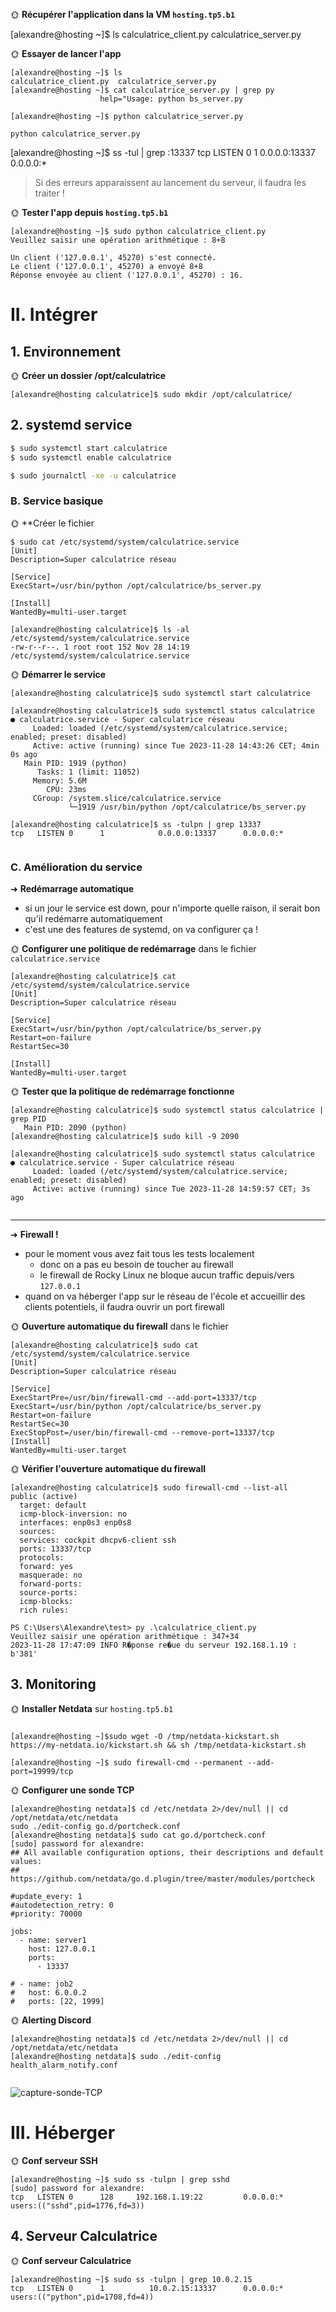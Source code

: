 

🌞 **Récupérer l'application dans la VM `hosting.tp5.b1`**

[alexandre@hosting ~]$ ls
calculatrice_client.py  calculatrice_server.py

🌞 **Essayer de lancer l'app**
```
[alexandre@hosting ~]$ ls
calculatrice_client.py  calculatrice_server.py
[alexandre@hosting ~]$ cat calculatrice_server.py | grep py
                    help="Usage: python bs_server.py 

[alexandre@hosting ~]$ python calculatrice_server.py

python calculatrice_server.py
```

[alexandre@hosting ~]$ ss -tul | grep :13337
tcp   LISTEN 0      1            0.0.0.0:13337      0.0.0.0:*

> Si des erreurs apparaissent au lancement du serveur, il faudra les traiter !

🌞 **Tester l'app depuis `hosting.tp5.b1`**

```
[alexandre@hosting ~]$ sudo python calculatrice_client.py
Veuillez saisir une opération arithmétique : 8+8

Un client ('127.0.0.1', 45270) s'est connecté.
Le client ('127.0.0.1', 45270) a envoyé 8+8
Réponse envoyée au client ('127.0.0.1', 45270) : 16.

```


# II. Intégrer


## 1. Environnement



🌞 **Créer un dossier /opt/calculatrice**
```
[alexandre@hosting calculatrice]$ sudo mkdir /opt/calculatrice/
```
## 2. systemd service


```bash
$ sudo systemctl start calculatrice
$ sudo systemctl enable calculatrice

$ sudo journalctl -xe -u calculatrice
```

### B. Service basique

🌞 **Créer le fichier 
```
$ sudo cat /etc/systemd/system/calculatrice.service
[Unit]
Description=Super calculatrice réseau

[Service]
ExecStart=/usr/bin/python /opt/calculatrice/bs_server.py

[Install]
WantedBy=multi-user.target

[alexandre@hosting calculatrice]$ ls -al /etc/systemd/system/calculatrice.service
-rw-r--r--. 1 root root 152 Nov 28 14:19 /etc/systemd/system/calculatrice.service
```


🌞 **Démarrer le service**
```
[alexandre@hosting calculatrice]$ sudo systemctl start calculatrice

[alexandre@hosting calculatrice]$ sudo systemctl status calculatrice
● calculatrice.service - Super calculatrice réseau
     Loaded: loaded (/etc/systemd/system/calculatrice.service; enabled; preset: disabled)
     Active: active (running) since Tue 2023-11-28 14:43:26 CET; 4min 0s ago
   Main PID: 1919 (python)
      Tasks: 1 (limit: 11052)
     Memory: 5.6M
        CPU: 23ms
     CGroup: /system.slice/calculatrice.service
             └─1919 /usr/bin/python /opt/calculatrice/bs_server.py
             
[alexandre@hosting calculatrice]$ ss -tulpn | grep 13337
tcp   LISTEN 0      1            0.0.0.0:13337      0.0.0.0:* 
             
```
### C. Amélioration du service

➜ **Redémarrage automatique**

- si un jour le service est down, pour n'importe quelle raison, il serait bon qu'il redémarre automatiquement
- c'est une des features de systemd, on va configurer ça !

🌞 **Configurer une politique de redémarrage** dans le fichier `calculatrice.service`
```
[alexandre@hosting calculatrice]$ cat /etc/systemd/system/calculatrice.service
[Unit]
Description=Super calculatrice réseau

[Service]
ExecStart=/usr/bin/python /opt/calculatrice/bs_server.py
Restart=on-failure
RestartSec=30

[Install]
WantedBy=multi-user.target
```



🌞 **Tester que la politique de redémarrage fonctionne**

```
[alexandre@hosting calculatrice]$ sudo systemctl status calculatrice | grep PID
   Main PID: 2090 (python)
[alexandre@hosting calculatrice]$ sudo kill -9 2090

[alexandre@hosting calculatrice]$ sudo systemctl status calculatrice
● calculatrice.service - Super calculatrice réseau
     Loaded: loaded (/etc/systemd/system/calculatrice.service; enabled; preset: disabled)
     Active: active (running) since Tue 2023-11-28 14:59:57 CET; 3s ago
   
   ```
---

➜ **Firewall !**

- pour le moment vous avez fait tous les tests localement
  - donc on a pas eu besoin de toucher au firewall
  - le firewall de Rocky Linux ne bloque aucun traffic depuis/vers `127.0.0.1`
- quand on va héberger l'app sur le réseau de l'école et accueillir des clients potentiels, il faudra ouvrir un port firewall

🌞 **Ouverture automatique du firewall** dans le fichier 

```
[alexandre@hosting calculatrice]$ sudo cat /etc/systemd/system/calculatrice.service
[Unit]
Description=Super calculatrice réseau

[Service]
ExecStartPre=/usr/bin/firewall-cmd --add-port=13337/tcp
ExecStart=/usr/bin/python /opt/calculatrice/bs_server.py
Restart=on-failure
RestartSec=30
ExecStopPost=/user/bin/firewall-cmd --remove-port=13337/tcp
[Install]
WantedBy=multi-user.target
```

🌞 **Vérifier l'ouverture automatique du firewall**
```
[alexandre@hosting calculatrice]$ sudo firewall-cmd --list-all
public (active)
  target: default
  icmp-block-inversion: no
  interfaces: enp0s3 enp0s8
  sources:
  services: cockpit dhcpv6-client ssh
  ports: 13337/tcp
  protocols:
  forward: yes
  masquerade: no
  forward-ports:
  source-ports:
  icmp-blocks:
  rich rules:
  ```
  ```
PS C:\Users\Alexandre\test> py .\calculatrice_client.py
Veuillez saisir une opération arithmétique : 347+34
2023-11-28 17:47:09 INFO R�ponse re�ue du serveur 192.168.1.19 : b'381'
```

## 3. Monitoring

🌞 **Installer Netdata** sur `hosting.tp5.b1`

```

[alexandre@hosting ~]$sudo wget -O /tmp/netdata-kickstart.sh https://my-netdata.io/kickstart.sh && sh /tmp/netdata-kickstart.sh

[alexandre@hosting ~]$ sudo firewall-cmd --permanent --add-port=19999/tcp
```
🌞 **Configurer une sonde TCP**

```
[alexandre@hosting netdata]$ cd /etc/netdata 2>/dev/null || cd /opt/netdata/etc/netdata
sudo ./edit-config go.d/portcheck.conf
[alexandre@hosting netdata]$ sudo cat go.d/portcheck.conf
[sudo] password for alexandre:
## All available configuration options, their descriptions and default values:
## https://github.com/netdata/go.d.plugin/tree/master/modules/portcheck

#update_every: 1
#autodetection_retry: 0
#priority: 70000

jobs:
  - name: server1
    host: 127.0.0.1
    ports:
      - 13337

# - name: job2
#   host: 6.0.0.2
#   ports: [22, 1999]
````

🌞 **Alerting Discord**
```
[alexandre@hosting netdata]$ cd /etc/netdata 2>/dev/null || cd /opt/netdata/etc/netdata
[alexandre@hosting netdata]$ sudo ./edit-config health_alarm_notify.conf


```
![capture-sonde-TCP]([capute-TCP-discord.jpg](https://github.com/allezxcendre/TP_B2_LEO/blob/main/TP5_Int%C3%A9gration/capute-TCP-discord.png))

# III. Héberger

🌞 **Conf serveur SSH**


```
[alexandre@hosting ~]$ sudo ss -tulpn | grep sshd
[sudo] password for alexandre:
tcp   LISTEN 0      128     192.168.1.19:22         0.0.0.0:*    users:(("sshd",pid=1776,fd=3))
```

## 4. Serveur Calculatrice

🌞 **Conf serveur Calculatrice**

```
[alexandre@hosting ~]$ sudo ss -tulpn | grep 10.0.2.15
tcp   LISTEN 0      1          10.0.2.15:13337      0.0.0.0:*    users:(("python",pid=1708,fd=4))
```
